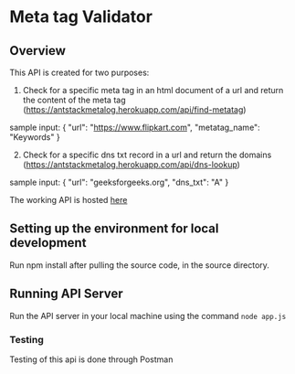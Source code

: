 # Meta tag Validator
## Overview
This API is created for two purposes:
1. Check for a specific meta tag in an html document of a url and return the content of the meta tag (https://antstackmetalog.herokuapp.com/api/find-metatag)
  
  sample input:
  {
    "url": "https://www.flipkart.com",
    "metatag_name": "Keywords"
  }
  
2. Check for a specific dns txt record in a url and return the domains (https://antstackmetalog.herokuapp.com/api/dns-lookup)
  
  sample input:
  {
    "url": "geeksforgeeks.org",
    "dns_txt": "A"
  }

The working API is hosted [here](https://antstackmetalog.herokuapp.com)

## Setting up the environment for local development
Run npm install after pulling the source code, in the source directory.

## Running API Server
Run the API server in your local machine using the command `node app.js`

### Testing

Testing of this api is done through Postman
